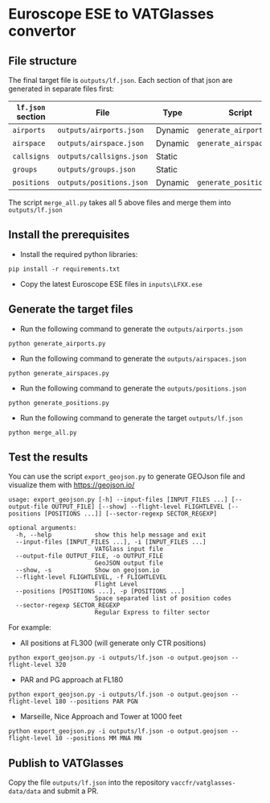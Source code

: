 # Euroscope ESE to VATGlasses convertor

## File structure

The final target file is `outputs/lf.json`. Each section of that json are generated in separate files first:

| `lf.json` section | File | Type | Script
|---| ---| --- | --- |
| `airports` | `outputs/airports.json` | Dynamic | `generate_airports.py`
| `airspace` | `outputs/airspace.json` | Dynamic | `generate_airspaces.py`
| `callsigns` | `outputs/callsigns.json` | Static |
| `groups` | `outputs/groups.json` | Static |
| `positions` | `outputs/positions.json` | Dynamic |  `generate_positions.py`

The script `merge_all.py` takes all 5 above files and merge them into `outputs/lf.json`


## Install the prerequisites

- Install the required python libraries:
```
pip install -r requirements.txt
```

- Copy the latest Euroscope ESE files in `inputs\LFXX.ese`

## Generate the target files

- Run the following command to generate the `outputs/airports.json`
```
python generate_airports.py
```

- Run the following command to generate the `outputs/airspaces.json`
```
python generate_airspaces.py
```

- Run the following command to generate the `outputs/positions.json`
```
python generate_positions.py
```

- Run the following command to generate the target `outputs/lf.json`
```
python merge_all.py
```

## Test the results

You can use the script `export_geojson.py` to generate GEOJson file and visualize them with https://geojson.io/

```
usage: export_geojson.py [-h] --input-files [INPUT_FILES ...] [--output-file OUTPUT_FILE] [--show] --flight-level FLIGHTLEVEL [--positions [POSITIONS ...]] [--sector-regexp SECTOR_REGEXP]

optional arguments:
  -h, --help            show this help message and exit
  --input-files [INPUT_FILES ...], -i [INPUT_FILES ...]
                        VATGlass input file
  --output-file OUTPUT_FILE, -o OUTPUT_FILE
                        GeoJSON output file
  --show, -s            Show on geojson.io
  --flight-level FLIGHTLEVEL, -f FLIGHTLEVEL
                        Flight Level
  --positions [POSITIONS ...], -p [POSITIONS ...]
                        Space separated list of position codes
  --sector-regexp SECTOR_REGEXP
                        Regular Express to filter sector
```

For example:
- All positions at FL300 (will generate only CTR positions)
``` 
python export_geojson.py -i outputs/lf.json -o output.geojson --flight-level 320
```

- PAR and PG approach at FL180
```
python export_geojson.py -i outputs/lf.json -o output.geojson --flight-level 180 --positions PAR PGN
```

- Marseille, Nice Approach and Tower at 1000 feet
```
python export_geojson.py -i outputs/lf.json -o output.geojson --flight-level 10 --positions MM MNA MN
```

## Publish to VATGlasses

Copy the file `outputs/lf.json` into the repository `vaccfr/vatglasses-data/data` and submit a PR.